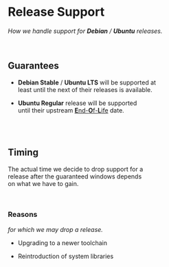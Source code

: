 
# Release Support

*How we handle support for **Debian** / **Ubuntu** releases.*

<br>

## Guarantees

-   **Debian Stable** / **Ubuntu LTS** will be supported at<br>
    least until the next of their releases is available.

-   **Ubuntu Regular** release will be supported <br>
    until their upstream [**E**nd-**O**f-**L**ife][EOL] date.

<br>
<br>

## Timing

The actual time we decide to drop support for a <br>
release after the guaranteed windows depends <br>
on what we have to gain.

<br>

### Reasons

*for which we may drop a release.*

-   Upgrading to a newer toolchain

-   Reintroduction of system libraries

<br>


<!----------------------------------------------------------------------------->

[EOL]: https://wiki.ubuntu.com/Releases
